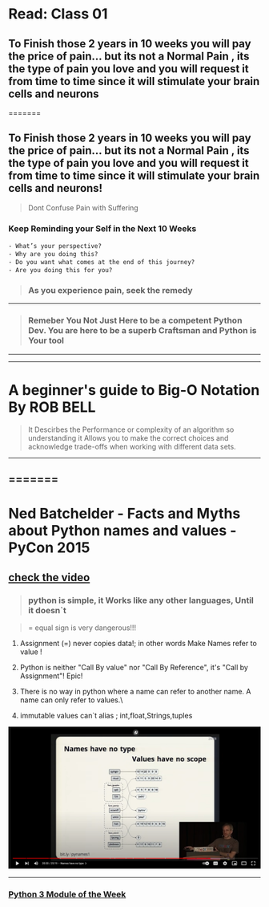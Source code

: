 # Read: Class 01


## To Finish those 2 years in 10 weeks you will pay the price of pain... but its not a Normal Pain , its the type of pain you love and you will request it from time to time since it will stimulate your brain cells and neurons
=======
## To Finish those 2 years in 10 weeks you will pay the price of pain... but its not a Normal Pain , its the type of pain you love and you will request it from time to time since it will stimulate your brain cells and neurons!

>Dont Confuse Pain with Suffering

### Keep Reminding  your Self in the Next 10 Weeks

    - What’s your perspective?
    - Why are you doing this?
    - Do you want what comes at the end of this journey?
    - Are you doing this for you?

>### As you experience pain, seek the remedy

---

>### Remeber You Not Just Here to be a competent Python Dev. You are here to be a superb Craftsman and Python is Your tool

---
---

# A beginner's guide to Big-O Notation By ROB BELL

> It Descirbes the Performance or complexity of an algorithm so understanding it Allows you to make the correct choices and acknowledge trade-offs when working with different data sets.

----

=======
---- 
# Ned Batchelder - Facts and Myths about Python names and values - PyCon 2015

## [check the video](https://www.youtube.com/watch?v=_AEJHKGk9ns)

>### python is simple, it Works like any other languages, Until it doesn`t

>= equal sign is very dangerous!!!

1. Assignment (=) never copies data!; in other words Make Names refer to value !

2. Python is neither "Call By value" nor "Call By Reference", it's "Call by Assignment"! Epic!

3. There is no way in python where a name can refer to another name. A name can only refer to values.\

4. immutable values can`t alias ; int,float,Strings,tuples

![image](./nice_Hint.png)

---

### [Python 3 Module of the Week](https://pymotw.com/3/index.html)
